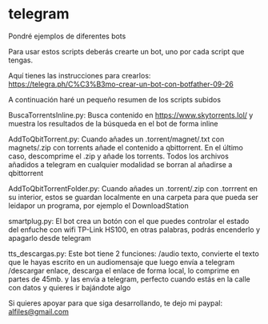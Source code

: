# telegram
Pondré ejemplos de diferentes bots

Para usar estos scripts deberás crearte un bot, uno por cada script que tengas.

Aquí tienes las instrucciones para crearlos:
https://telegra.ph/C%C3%B3mo-crear-un-bot-con-botfather-09-26

A continuación haré un pequeño resumen de los scripts subidos

BuscaTorrentsInline.py:
Busca contenido en https://www.skytorrents.lol/ y muestra los resultados de la búsqueda en el bot de forma inline

AddToQbitTorrent.py:
Cuando añades un .torrent/magnet/.txt con magnets/.zip con torrents añade el contenido a qbittorrent. 
En el último caso, descomprime el .zip y añade los torrents.
Todos los archivos añadidos a telegram en cualquier modalidad se borran al añadirse a qbittorrent

AddToQbitTorrentFolder.py:
Cuando añades un .torrent/.zip con .torrrent en su interior, estos se guardan localmente en una carpeta para que pueda ser leidapor un programa, por ejemplo el DownloadStation

smartplug.py:
El bot crea un botón con el que puedes controlar el estado del enfuche con wifi TP-Link HS100, en otras palabras, podrás encenderlo y apagarlo desde telegram

tts_descargas.py:
Este bot tiene 2 funciones:
/audio texto, convierte el texto que le hayas escrito en un audiomensaje que luego envía a telegram
/descargar enlace, descarga el enlace de forma local, lo comprime en partes de 45mb. y las envía a telegram, perfecto cuando estás en la calle con datos y quieres ir bajándote algo

Si quieres apoyar para que siga desarrollando, te dejo mi paypal: 
alfiles@gmail.com
